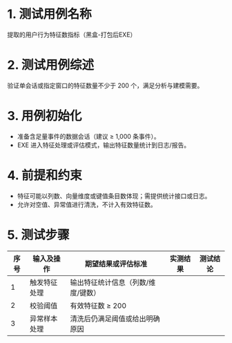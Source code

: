 # 1. 测试用例名称

提取的用户行为特征数指标（黑盒-打包后EXE）

# 2. 测试用例综述

验证单会话或指定窗口的特征数量不少于 200 个，满足分析与建模需要。

# 3. 用例初始化

- 准备含足量事件的数据会话（建议 ≥ 1,000 条事件）。
- EXE 进入特征处理或评估模式，输出特征数量统计到日志/报告。

# 4. 前提和约束

- 特征可能以列数、向量维度或键值条目数体现；需提供统计接口或日志。
- 允许对空值、异常值进行清洗，不计入有效特征数。

# 5. 测试步骤

| 序号 | 输入及操作 | 期望结果或评估标准 | 实测结果 | 测试结论 |
| --- | --- | --- | --- | --- |
| 1 | 触发特征处理 | 输出特征统计信息（列数/维度/键数） |  |  |
| 2 | 校验阈值 | 有效特征数 ≥ 200 |  |  |
| 3 | 异常样本处理 | 清洗后仍满足阈值或给出明确原因 |  |  |
